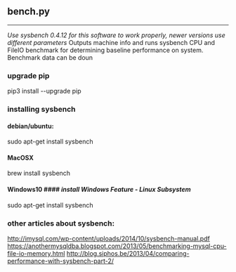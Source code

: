 
## bench.py ##
-----------------
*Use sysbench 0.4.12 for this software to work properly, newer versions use
different parameters*
Outputs machine info and runs sysbench CPU and FileIO benchmark for
determining baseline performance on system.  Benchmark data can be doun

### upgrade pip ###

pip3 install --upgrade pip

### installing sysbench ###

#### debian/ubuntu: ####
sudo apt-get install sysbench

#### MacOSX ####
brew install sysbench

#### Windows10 #### _install Windows Feature - Linux Subsystem_
sudo apt-get install sysbench

### other articles about sysbench: ###
http://imysql.com/wp-content/uploads/2014/10/sysbench-manual.pdf
https://anothermysqldba.blogspot.com/2013/05/benchmarking-mysql-cpu-file-io-memory.html
http://blog.siphos.be/2013/04/comparing-performance-with-sysbench-part-2/
